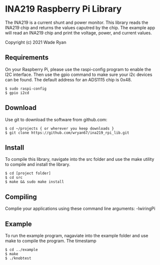 # INA219 Raspberry Pi Library
The INA219 is a current shunt and power monitor.  This library reads the INA219 chip and returns the values caputred by the chip.
 The example app will read an INA219 chip and print the voltage, power, and current values.

Copyright (c) 2021 Wade Ryan


## Requirements
On your Raspberry Pi, please use the raspi-config program to enable the I2C interface.
Then use the gpio command to make sure your i2c devices can be found.  The default address 
for an ADS1115 chip is 0x48.  

    $ sudo raspi-config
    $ gpio i2cd

## Download
Use git to download the software from github.com:

    $ cd ~/projects { or wherever you keep downloads }
    $ git clone https://github.com/wryan67/ina219_rpi_lib.git

## Install
To compile this library, navigate into the src folder and use the make utility to compile 
and install the library.

    $ cd [project folder]
    $ cd src
    $ make && sudo make install


## Compiling
Complie your applications using these command line arguments: -lwiringPi 


## Example
To run the example program, nagaviate into the example folder and use make to compile the program.  The timestamp 

    $ cd ../example
    $ make 
    $ ./knobtest


